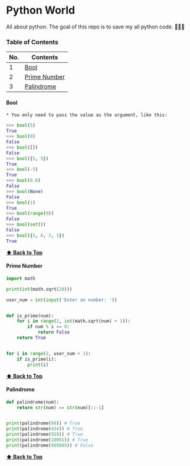 # Python World
All about python. The goal of this repo is to save my all python code. 🙂👨‍💻

### Table of Contents
| No. | Contents |
| --- | --------- |
|1  | [Bool](####Bool) |
|2  | [Prime Number](####Prime-Number) |
|3  | [Palindrome](####Palindrome) |

#### Bool
`* You only need to pass the value as the argument, like this:`
```python
>>> bool(5)
True
>>> bool(0)
False
>>> bool([])
False
>>> bool({5, 5})
True
>>> bool(-5)
True
>>> bool(0.0)
False
>>> bool(None)
False
>>> bool(1)
True
>>> bool(range(0))
False
>>> bool(set())
False
>>> bool({5, 6, 2, 5})
True
```
**[⬆ Back to Top](#Python-World)**

#### Prime Number
```python
import math

print(int(math.sqrt(20)))

user_num = int(input('Enter an number: '))


def is_prime(num):
    for i in range(2, int(math.sqrt(num) + 1)):
        if num % i == 0:
            return False
    return True


for i in range(2, user_num + 1):
    if is_prime(i):
        print(i)
```
**[⬆ Back to Top](#Python-World)**

#### Palindrome
```python
def palindrome(num):
    return str(num) == str(num)[::-1]


print(palindrome(99)) # True
print(palindrome(434)) # True
print(palindrome(929)) # True
print(palindrome(10001)) # True
print(palindrome(989889)) # False
```
**[⬆ Back to Top](#Python-World)**
